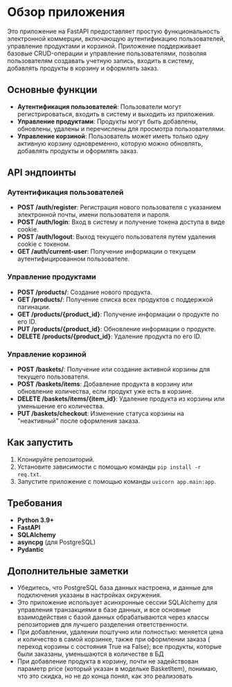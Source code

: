 # Обзор приложения

Это приложение на FastAPI предоставляет простую функциональность электронной коммерции, включающую аутентификацию пользователей, управление продуктами и корзиной. Приложение поддерживает базовые CRUD-операции и управление пользователями, позволяя пользователям создавать учетную запись, входить в систему, добавлять продукты в корзину и оформлять заказ.

## Основные функции
- **Аутентификация пользователей**: Пользователи могут регистрироваться, входить в систему и выходить из приложения.
- **Управление продуктами**: Продукты могут быть добавлены, обновлены, удалены и перечислены для просмотра пользователями.
- **Управление корзиной**: Пользователь может иметь только одну активную корзину одновременно, которую можно обновлять, добавлять продукты и оформлять заказ.

## API эндпоинты

### Аутентификация пользователей
- **POST /auth/register**: Регистрация нового пользователя с указанием электронной почты, имени пользователя и пароля.
- **POST /auth/login**: Вход в систему и получение токена доступа в виде cookie.
- **POST /auth/logout**: Выход текущего пользователя путем удаления cookie с токеном.
- **GET /auth/current-user**: Получение информации о текущем аутентифицированном пользователе.

### Управление продуктами
- **POST /products/**: Создание нового продукта.
- **GET /products/**: Получение списка всех продуктов с поддержкой пагинации.
- **GET /products/{product_id}**: Получение информации о продукте по его ID.
- **PUT /products/{product_id}**: Обновление информации о продукте.
- **DELETE /products/{product_id}**: Удаление продукта по его ID.

### Управление корзиной
- **POST /baskets/**: Получение или создание активной корзины для текущего пользователя.
- **POST /baskets/items**: Добавление продукта в корзину или обновление количества, если продукт уже есть в корзине.
- **DELETE /baskets/items/{item_id}**: Удаление продукта из корзины или уменьшение его количества.
- **PUT /baskets/checkout**: Изменение статуса корзины на "неактивный" после оформления заказа.

## Как запустить
1. Клонируйте репозиторий.
2. Установите зависимости с помощью команды `pip install -r req.txt`.
3. Запустите приложение с помощью команды `uvicorn app.main:app`.

## Требования
- **Python 3.9+**
- **FastAPI**
- **SQLAlchemy**
- **asyncpg** (для PostgreSQL)
- **Pydantic**

## Дополнительные заметки
- Убедитесь, что PostgreSQL база данных настроена, и данные для подключения указаны в настройках окружения.
- Это приложение использует асинхронные сессии SQLAlchemy для управления транзакциями в базе данных, и все основные взаимодействия с базой данных обрабатываются через классы репозиториев для лучшего разделения ответственности.
- При добавлении, удалении поштучно или полностью: меняется цена и количество в самой корзинке, также при оформлении заказа ( переход корзины с состояния True на False); все продукты, которые были заказаны, уменьшаются в количестве в БД
- При добавление продукта в корзину, почти не задействован параметр price (который указан в модельке BasketItem), понимаю, что это скидка, но не до конца понял, как это реализовать
